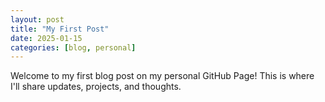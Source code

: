 ```yaml
---
layout: post
title: "My First Post"
date: 2025-01-15
categories: [blog, personal]
---
```

Welcome to my first blog post on my personal GitHub Page! This is where I'll share updates, projects, and thoughts.
